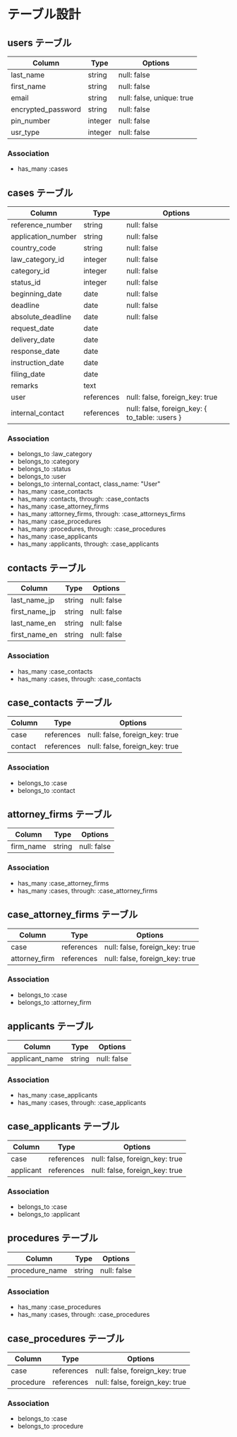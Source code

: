 # テーブル設計

## users テーブル

| Column             | Type   | Options     |
| ------------------ | ------ | ----------- |
| last_name          | string | null: false |
| first_name         | string | null: false |
| email              | string | null: false, unique: true |
| encrypted_password | string | null: false |
| pin_number         | integer| null: false |
| usr_type           | integer| null: false |

### Association

- has_many :cases


## cases テーブル

| Column             | Type   | Options     |
| ------------------ | ------ | ----------- |
| reference_number   | string | null: false |
| application_number | string | null: false |
| country_code       | string | null: false |
| law_category_id    | integer| null: false |
| category_id        | integer| null: false |
| status_id          | integer| null: false |
| beginning_date     | date   | null: false |
| deadline           | date   | null: false |
| absolute_deadline  | date   | null: false |
| request_date       | date   |             |
| delivery_date      | date   |             |
| response_date      | date   |             |
| instruction_date   | date   |             |
| filing_date        | date   |             |
| remarks            | text   |             |
| user               | references | null: false, foreign_key: true |
| internal_contact   | references | null: false, foreign_key: { to_table: :users } |

### Association

- belongs_to :law_category
- belongs_to :category
- belongs_to :status
- belongs_to :user
- belongs_to :internal_contact, class_name: "User"
- has_many :case_contacts
- has_many :contacts, through: :case_contacts
- has_many :case_attorney_firms
- has_many :attorney_firms, through: :case_attorneys_firms
- has_many :case_procedures
- has_many :procedures, through: :case_procedures
- has_many :case_applicants
- has_many :applicants, through: :case_applicants


## contacts テーブル

| Column             | Type   | Options     |
| ------------------ | ------ | ----------- |
| last_name_jp       | string | null: false |
| first_name_jp      | string | null: false |
| last_name_en       | string | null: false |
| first_name_en      | string | null: false |

### Association

- has_many :case_contacts
- has_many :cases, through: :case_contacts


## case_contacts テーブル

| Column  | Type       | Options                        |
| ------- | ---------- | ------------------------------ |
| case    | references | null: false, foreign_key: true |
| contact | references | null: false, foreign_key: true |

### Association

- belongs_to :case
- belongs_to :contact


## attorney_firms テーブル

| Column         | Type   | Options     |
| -------------- | ------ | ----------- |
| firm_name      | string | null: false |

### Association

- has_many :case_attorney_firms
- has_many :cases, through: :case_attorney_firms


## case_attorney_firms テーブル

| Column         | Type       | Options                        |
| -------------- | ---------- | ------------------------------ |
| case           | references | null: false, foreign_key: true |
| attorney_firm  | references | null: false, foreign_key: true |

### Association

- belongs_to :case
- belongs_to :attorney_firm


## applicants テーブル

| Column              | Type   | Options     |
| ------------------- | ------ | ----------- |
| applicant_name      | string | null: false |

### Association

- has_many :case_applicants
- has_many :cases, through: :case_applicants


## case_applicants テーブル

| Column    | Type       | Options                        |
| --------- | ---------- | ------------------------------ |
| case      | references | null: false, foreign_key: true |
| applicant | references | null: false, foreign_key: true |

### Association

- belongs_to :case
- belongs_to :applicant


## procedures テーブル

| Column              | Type   | Options     |
| ------------------- | ------ | ----------- |
| procedure_name      | string | null: false |

### Association
- has_many :case_procedures
- has_many :cases, through: :case_procedures


## case_procedures テーブル

| Column    | Type       | Options                        |
| --------- | ---------- | ------------------------------ |
| case      | references | null: false, foreign_key: true |
| procedure | references | null: false, foreign_key: true |

### Association
- belongs_to :case
- belongs_to :procedure